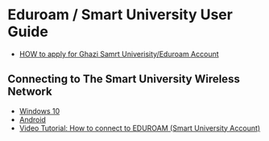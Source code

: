 # Eduroam / Smart University User Guide

- [HOW to apply for Ghazi Samrt Univerisity/Eduroam Account](apply-eduroam.md)
  
## Connecting to The Smart University Wireless Network

- [Windows 10](config-win10.md)
- [Android](config-android.md)
- [Video Tutorial: How to connect to EDUROAM (Smart University Account)](https://www.youtube.com/watch?v=m8FbCVjjhiM)